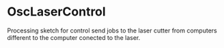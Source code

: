 # OscLaserControl
Processing sketch for control send jobs to the laser cutter from computers different to the computer conected to the laser.
